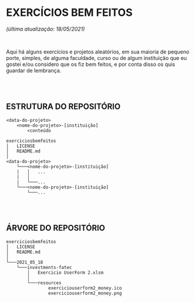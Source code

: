 # EXERCÍCIOS BEM FEITOS
*(última atualização: 18/05/2021)*

<br>

Aqui há alguns exercícios e projetos aleatórios, em sua maioria de pequeno porte, simples, de alguma faculdade, curso ou de algum instituição que eu gostei e/ou considero que os fiz bem feitos, e por conta disso os quis guardar de lembrança.

<br>
<br>

## ESTRUTURA DO REPOSITÓRIO

```
<data-do-projeto>
    <nome-do-projeto>-[instituição]
        <conteúdo
        
exerciciosbemfeitos
│   LICENSE
│   README.md
│
<data-do-projeto>
    └───<nome-do-projeto>-[instituição]
    |   │   ...
    |   │
    |   └───...
    └───<nome-do-projeto>-[instituição]
        └───...
```

<br>
<br>

## ÁRVORE DO REPOSITÓRIO

```
exerciciosbemfeitos
│   LICENSE
│   README.md
│
└───2021_05_18
    └───investments-fatec
        │   Exercicio UserForm 2.xlsm
        │
        └───resources
                exerciciouserform2_money.ico
                exerciciouserform2_money.png
```
